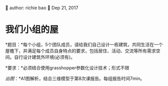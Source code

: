 🐞 author: richie bao 📅 Dep 21, 2017
# 我们小组的屋
*题目：*每个小组，5个团队成员，请给我们自己设计一栋建筑，共同生活在一个屋檐下，并满足每个成员自身特点的要求，包括居住、活动、交流等所有需求空间。自行设计建筑外环境(必须有)。

*要求：*必须结合使用grasshopper参数化设计技术；形式不限

*出图*：*A1图解析，结合三维模型于第8次课报告。每组报告时间7min。
